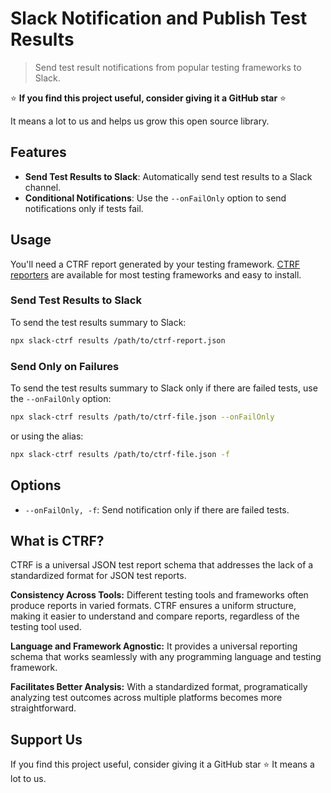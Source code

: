 # Slack Notification and Publish Test Results

> Send test result notifications from popular testing frameworks to Slack.

⭐ **If you find this project useful, consider giving it a GitHub star** ⭐

It means a lot to us and helps us grow this open source library.

## Features

- **Send Test Results to Slack**: Automatically send test results to a Slack channel.
- **Conditional Notifications**: Use the `--onFailOnly` option to send notifications only if tests fail.

## Usage

You'll need a CTRF report generated by your testing framework. [CTRF reporters](https://www.ctrf.io/docs/category/reporters) are available for most testing frameworks and easy to install.

### Send Test Results to Slack

To send the test results summary to Slack:

```sh
npx slack-ctrf results /path/to/ctrf-report.json
```

### Send Only on Failures

To send the test results summary to Slack only if there are failed tests, use the `--onFailOnly` option:

```sh
npx slack-ctrf results /path/to/ctrf-file.json --onFailOnly
```

or using the alias:

```sh
npx slack-ctrf results /path/to/ctrf-file.json -f
```

## Options

- `--onFailOnly, -f`: Send notification only if there are failed tests.

## What is CTRF?

CTRF is a universal JSON test report schema that addresses the lack of a standardized format for JSON test reports.

**Consistency Across Tools:** Different testing tools and frameworks often produce reports in varied formats. CTRF ensures a uniform structure, making it easier to understand and compare reports, regardless of the testing tool used.

**Language and Framework Agnostic:** It provides a universal reporting schema that works seamlessly with any programming language and testing framework.

**Facilitates Better Analysis:** With a standardized format, programatically analyzing test outcomes across multiple platforms becomes more straightforward.

## Support Us

If you find this project useful, consider giving it a GitHub star ⭐ It means a lot to us.
